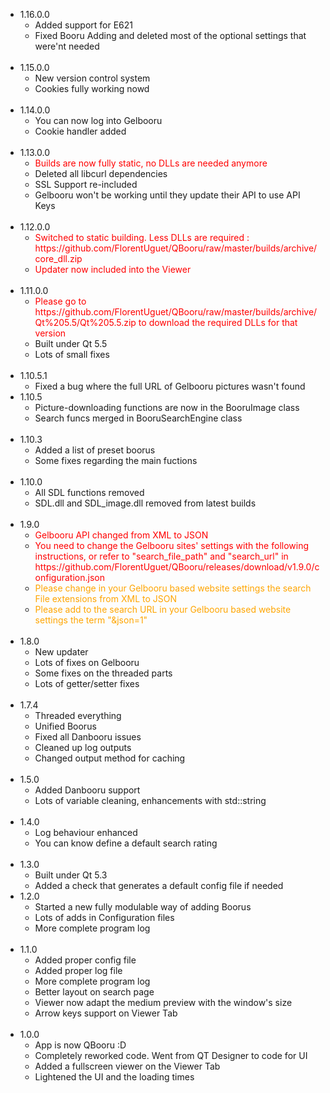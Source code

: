 <ul>
	<li>1.16.0.0
	<ul>
		<li>Added support for E621</li>
		<li>Fixed Booru Adding and deleted most of the optional settings that were'nt needed</li>
	</ul>
	</li>
    &nbsp;
	<li>1.15.0.0
	<ul>
		<li>New version control system</li>
		<li>Cookies fully working nowd</li>
	</ul>
	</li>
    &nbsp;
	<li>1.14.0.0
	<ul>
		<li>You can now log into Gelbooru</li>
		<li>Cookie handler added</li>
	</ul>
	</li>
    &nbsp;
	<li>1.13.0.0
	<ul>
		<li><font color="red">Builds are now fully static, no DLLs are needed anymore</font></li>
		<li>Deleted all libcurl dependencies</li>
		<li>SSL Support re-included</li>
		<li>Gelbooru won't be working until they update their API to use API Keys</li>
	</ul>
	</li>
    &nbsp;
	<li>1.12.0.0
	<ul>
		<li><font color="red">Switched to static building. Less DLLs are required : https://github.com/FlorentUguet/QBooru/raw/master/builds/archive/core_dll.zip</font></li>
		<li><font color="red">Updater now included into the Viewer</font></li>
	</ul>
	</li>
    &nbsp;
	<li>1.11.0.0
	<ul>
		<li><font color="red">Please go to https://github.com/FlorentUguet/QBooru/raw/master/builds/archive/Qt%205.5/Qt%205.5.zip to download the required DLLs for that version</font></li>
		<li>Built under Qt 5.5</li>
		<li>Lots of small fixes</li>
	</ul>
	</li>
    &nbsp;
	<li>1.10.5.1
	<ul>
		<li>Fixed a bug where the full URL of Gelbooru pictures wasn't found</li>
	</ul>
	</li>
	<li>1.10.5
	<ul>
		<li>Picture-downloading functions are now in the BooruImage class</li>
		<li>Search funcs merged in BooruSearchEngine class</li>
	</ul>
	</li>
    &nbsp;
	<li>1.10.3
	<ul>
		<li>Added a list of preset boorus</li>
		<li>Some fixes regarding the main fuctions</li>
	</ul>
	</li>
    &nbsp;
	<li>1.10.0
	<ul>
		<li>All SDL functions removed</li>
		<li>SDL.dll and SDL_image.dll removed from latest builds</li>
	</ul>
	</li>
    &nbsp;
	<li>1.9.0
	<ul>
		<li><font color="red">Gelbooru API changed from XML to JSON</font></li>
		<li><font color="red">You need to change the Gelbooru sites' settings with the following instructions, or refer to "search_file_path" and "search_url" in https://github.com/FlorentUguet/QBooru/releases/download/v1.9.0/configuration.json</font></li>
		<li><font color="orange">Please change in your Gelbooru based website settings the search File extensions from XML to JSON</font></li>
		<li><font color="orange">Please add to the search URL in your Gelbooru based website settings the term "&json=1"</font></li>
	</ul>
	</li>
    &nbsp;
	<li>1.8.0
	<ul>
		<li>New updater</li>
		<li>Lots of fixes on Gelbooru</li>
		<li>Some fixes on the threaded parts</li>
		<li>Lots of getter/setter fixes</li>
	</ul>
	</li>
    &nbsp;
    <li>1.7.4
	<ul>
		<li>Threaded everything</li>
		<li>Unified Boorus</li>
		<li>Fixed all Danbooru issues</li>
		<li>Cleaned up log outputs</li>
		<li>Changed output method for caching</li>
	</ul>
	</li>
    &nbsp;
	<li>1.5.0
	<ul>
		<li>Added Danbooru support</li>
		<li>Lots of variable cleaning, enhancements with std::string</li>
	</ul>
	</li>
    &nbsp;
	<li>1.4.0
	<ul>
		<li>Log behaviour enhanced</li>
		<li>You can know define a default search rating</li>
	</ul>
	</li>
    &nbsp;
	<li>1.3.0
	<ul>
		<li>Built under Qt 5.3</li>
		<li>Added a check that generates a default config file if needed</li>
	</ul>
	</li>
	<li>1.2.0
	<ul>
		<li>Started a new fully modulable way of adding Boorus</li>
		<li>Lots of adds in Configuration files</li>
		<li>More complete program log</li>
	</ul>
	</li>
    &nbsp;
	<li>1.1.0
	<ul>
		<li>Added proper config file</li>
		<li>Added proper log file</li>
		<li>More complete program log</li>
		<li>Better layout on search page</li>
		<li>Viewer now adapt the medium preview with the window's size</li>
		<li>Arrow keys support on Viewer Tab</li>
	</ul>
	</li>
    &nbsp;
	<li>1.0.0
	<ul>
		<li>App is now QBooru :D</li>
		<li>Completely reworked code. Went from QT Designer to code for UI</li>
		<li>Added a fullscreen viewer on the Viewer Tab</li>
		<li>Lightened the UI and the loading times</li>
	</ul>
	</li>
</ul>
